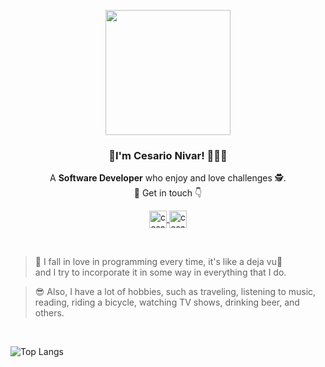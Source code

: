 <p align="center" width="300">
   <img align="center" width="200" src="https://www.cesarionivar.com/static/images/avatar.png" />
   <h3 align="center">👋I'm <strong>Cesario Nivar!</strong>  👨🏽‍💻</h3>
</p>

<p align="center">A <strong>Software Developer</strong> who enjoy and love challenges 🕵.<br /> 💙 Get in touch 👇</p>

<p align="center">
  <a href="https://twitter.com/cesarionivar" target="_blank">
    <img align="center" src="https://img.icons8.com/color/48/000000/twitter--v1.png" alt="cesarionivar.com" height="28px" width="28px" />
  </a>
   <a href="https://www.linkedin.com/in/cesarionivar/" target="_blank">
    <img align="center" src="https://img.icons8.com/fluency/240/000000/linkedin.png" alt="cesarionivar.com" height="28px" width="28px" />
  </a>
</p>

<br />

> 💖 I fall in love in programming every time, it's like a deja vu🥰  
    and I try to incorporate it in some way in everything that I do.

> 😎 Also, I have a lot of hobbies, such as traveling, listening to music,  
    reading, riding a bicycle, watching TV shows, drinking beer, and others.

<br />

![Top Langs](https://github-readme-stats.vercel.app/api/top-langs/?username=cenidj&layout=compact&theme=default)
